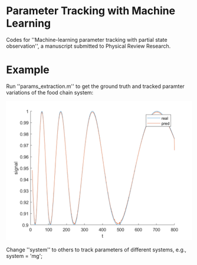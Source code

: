 # Parameter Tracking with Machine Learning
Codes for ''Machine-learning parameter tracking with partial state observation'', a manuscript submitted to Physical Review Research.

# Example

Run ''params_extraction.m'' to get the ground truth and tracked paramter variations of the food chain system:

![Foodchain](./results/foodchain.png)

Change ''system'' to others to track parameters of different systems, e.g., system = 'mg';
